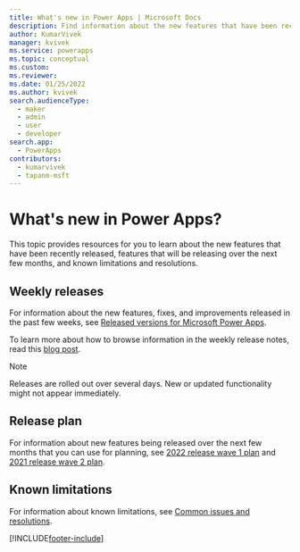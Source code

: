```yaml
---
title: What's new in Power Apps | Microsoft Docs
description: Find information about the new features that have been recently released, features that will be releasing in the next few months, and known limitations.
author: KumarVivek
manager: kvivek
ms.service: powerapps
ms.topic: conceptual
ms.custom: 
ms.reviewer: 
ms.date: 01/25/2022
ms.author: kvivek
search.audienceType: 
  - maker
  - admin
  - user
  - developer
search.app: 
  - PowerApps
contributors:
  - kumarvivek
  - tapanm-msft
---
```


# What's new in Power Apps?

This topic provides resources for you to learn about the new features that have been recently released, features that will be releasing over the next few months, and known limitations and resolutions.

## Weekly releases

For information about the new features, fixes, and improvements released in the past few weeks, see [Released versions for Microsoft Power Apps](/business-applications-release-notes/powerplatform/released-versions/powerapps).

To learn more about how to browse information in the weekly release notes, read this [blog post](https://powerapps.microsoft.com/blog/stay-tuned-with-the-latest-features-and-fixes-through-powerapps-weekly-release-notes/).

> [!NOTE]
> Releases are rolled out over several days. New or updated functionality might not appear immediately.

## Release plan

For information about new features being released over the next few months that you can use for planning, see  [2022 release wave 1 plan](/power-platform-release-plan/2022wave1/power-apps/planned-features) and [2021 release wave 2 plan](/power-platform-release-plan/2021wave2/power-apps/planned-features).

## Known limitations

For information about known limitations, see [Common issues and resolutions](common-issues-and-resolutions.md).

[!INCLUDE[footer-include](includes/footer-banner.md)]


